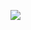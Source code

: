 [![](https://travis-ci.org/uw-loci/visbio-imagej.svg?branch=master)](https://travis-ci.org/uw-loci/visbio-imagej)

